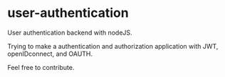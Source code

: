 # user-authentication
User authentication backend with nodeJS.

Trying to make a authentication and authorization application with JWT, openIDconnect, and OAUTH.

Feel free to contribute.
